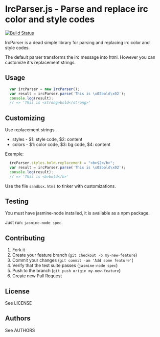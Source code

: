 IrcParser.js - Parse and replace irc color and style codes
============

[![Build Status](https://travis-ci.org/badosu/ircparser.js.png)](https://travis-ci.org/badosu/ircparser.js)

IrcParser is a dead simple library for parsing and replacing irc color and
style codes.

The default parser transforms the irc message into html. However you can
customize it's replacement strings.

Usage
-----

```javascript
  var ircParser = new IrcParser();
  var result = ircParser.parse('This is \x02bold\x02');
  console.log(result);
  // => 'This is <strong>bold</strong>'
```

Customizing
-----------

Use replacement strings.

- styles - $1: style code, $2: content
- colors - $1: color code, $3: bg code, $4: content

Example:

```javascript
  ircParser.styles.bold.replacement = "<b>$2</b>";
  var result = ircParser.parse('This is \x02bold\x02');
  console.log(result);
  // => 'This is <b>bold</b>'
```

Use the file `sandbox.html` to tinker with customizations.

Testing
-------

You must have jasmine-node installed, it is available as a npm package.

Just run: `jasmine-node spec`.

Contributing
------------

1. Fork it
2. Create your feature branch (`git checkout -b my-new-feature`)
3. Commit your changes (`git commit -am 'Add some feature'`)
4. Verify that the test suite passes (`jasmine-node spec`)
5. Push to the branch (`git push origin my-new-feature`)
6. Create new Pull Request

License
-------

See LICENSE

Authors
-------

See AUTHORS
